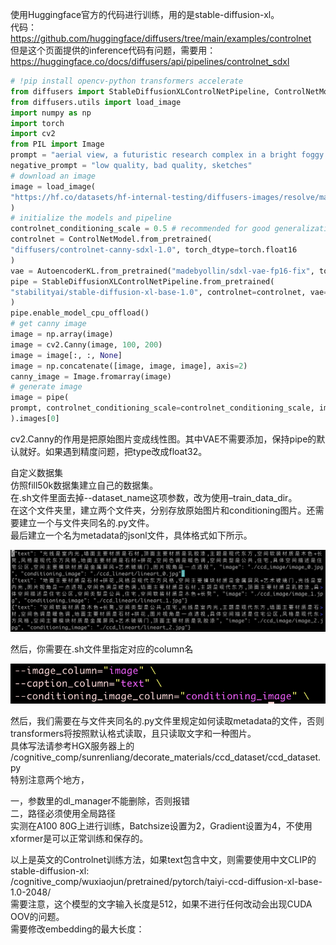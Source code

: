 使用Huggingface官方的代码进行训练，用的是stable-diffusion-xl。  
代码：  
https://github.com/huggingface/diffusers/tree/main/examples/controlnet  
但是这个页面提供的inference代码有问题，需要用：  
https://huggingface.co/docs/diffusers/api/pipelines/controlnet_sdxl  

```python
# !pip install opencv-python transformers accelerate
from diffusers import StableDiffusionXLControlNetPipeline, ControlNetModel, AutoencoderKL
from diffusers.utils import load_image
import numpy as np
import torch
import cv2
from PIL import Image
prompt = "aerial view, a futuristic research complex in a bright foggy jungle, hard lighting"
negative_prompt = "low quality, bad quality, sketches"
# download an image
image = load_image(
"https://hf.co/datasets/hf-internal-testing/diffusers-images/resolve/main/sd_controlnet/hf-logo.png"
)
# initialize the models and pipeline
controlnet_conditioning_scale = 0.5 # recommended for good generalization
controlnet = ControlNetModel.from_pretrained(
"diffusers/controlnet-canny-sdxl-1.0", torch_dtype=torch.float16
)
vae = AutoencoderKL.from_pretrained("madebyollin/sdxl-vae-fp16-fix", torch_dtype=torch.float16)
pipe = StableDiffusionXLControlNetPipeline.from_pretrained(
"stabilityai/stable-diffusion-xl-base-1.0", controlnet=controlnet, vae=vae, torch_dtype=torch.float16
)
pipe.enable_model_cpu_offload()
# get canny image
image = np.array(image)
image = cv2.Canny(image, 100, 200)
image = image[:, :, None]
image = np.concatenate([image, image, image], axis=2)
canny_image = Image.fromarray(image)
# generate image
image = pipe(
prompt, controlnet_conditioning_scale=controlnet_conditioning_scale, image=canny_image
).images[0]
```

cv2.Canny的作用是把原始图片变成线性图。其中VAE不需要添加，保持pipe的默认就好。如果遇到精度问题，把type改成float32。

自定义数据集  
仿照fill50k数据集建立自己的数据集。  
在.sh文件里面去掉--dataset_name这项参数，改为使用–train_data_dir。  
在这个文件夹里，建立两个文件夹，分别存放原始图片和conditioning图片。还需要建立一个与文件夹同名的.py文件。  
最后建立一个名为metadata的jsonl文件，具体格式如下所示。  

![image](https://github.com/RLSNLP/Image-Generation-Examples/blob/main/Background/images/image2023-11-9_15-42-45.png)

然后，你需要在.sh文件里指定对应的column名  

![image](https://github.com/RLSNLP/Image-Generation-Examples/blob/main/Background/images/image2023-11-9_15-44-10.png)

然后，我们需要在与文件夹同名的.py文件里规定如何读取metadata的文件，否则transformers将按照默认格式读取，且只读取文字和一种图片。  
具体写法请参考HGX服务器上的 /cognitive_comp/sunrenliang/decorate_materials/ccd_dataset/ccd_dataset.py  
特别注意两个地方，    

一，参数里的dl_manager不能删除，否则报错  
二，路径必须使用全局路径  
实测在A100 80G上进行训练，Batchsize设置为2，Gradient设置为4，不使用xformer是可以正常训练和保存的。  

以上是英文的Controlnet训练方法，如果text包含中文，则需要使用中文CLIP的stable-diffusion-xl:  
/cognitive_comp/wuxiaojun/pretrained/pytorch/taiyi-ccd-diffusion-xl-base-1.0-2048/  
需要注意，这个模型的文字输入长度是512，如果不进行任何改动会出现CUDA OOV的问题。  
需要修改embedding的最大长度：  
